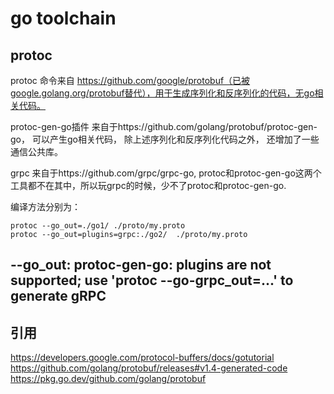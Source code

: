 # go toolchain

## protoc
protoc 命令来自 https://github.com/google/protobuf（已被google.golang.org/protobuf替代），用于生成序列化和反序列化的代码，无go相关代码。

protoc-gen-go插件 来自于https://github.com/golang/protobuf/protoc-gen-go， 可以产生go相关代码， 除上述序列化和反序列化代码之外， 还增加了一些通信公共库。

grpc 来自于https://github.com/grpc/grpc-go, protoc和protoc-gen-go这两个工具都不在其中，所以玩grpc的时候，少不了protoc和protoc-gen-go.

编译方法分别为：
```shell
protoc --go_out=./go1/ ./proto/my.proto  
protoc --go_out=plugins=grpc:./go2/  ./proto/my.proto
```

## --go_out: protoc-gen-go: plugins are not supported; use 'protoc --go-grpc_out=...' to generate gRPC



## 引用
https://developers.google.com/protocol-buffers/docs/gotutorial
https://github.com/golang/protobuf/releases#v1.4-generated-code
https://pkg.go.dev/github.com/golang/protobuf